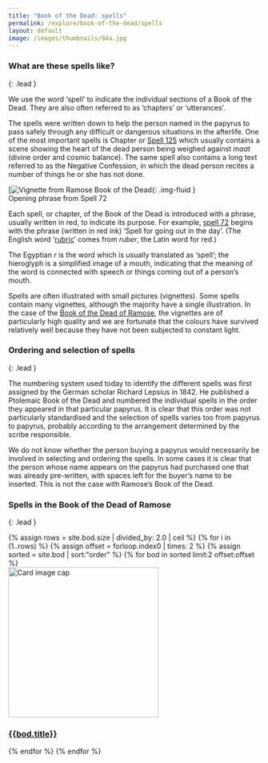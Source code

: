 ```yaml
---
title: "Book of the Dead: spells"
permalink: /explore/book-of-the-dead/spells
layout: default
image: /images/thumbnails/04a.jpg
---
```


### What are these spells like?
{: .lead }

We use the word ‘spell’ to indicate the individual sections of a Book of the Dead. They are also often referred to as ‘chapters’ or ‘utterances’.

The spells were written down to help the person named in the papyrus to pass safely through any difficult or dangerous situations in the afterlife. One of the most important spells is Chapter or [Spell 125]({{site.baseurl}}/explore/the-book-of-the-dead/spell-125) which usually contains a scene showing the heart of the dead person being weighed against _maat_ (divine order and cosmic balance). The same spell also contains a long text referred to as the Negative Confession, in which the dead person recites a number of things he or she has not done.

[![Vignette from Ramose Book of the Dead]({{site.baseurl}}/images/papyrus/bd72redtext.jpg){: .img-fluid }  
Opening phrase from Spell 72

Each spell, or chapter, of the Book of the Dead is introduced with a phrase, usually written in red, to indicate its purpose. For example, [spell 72](explore/the-book-of-the-dead/spell-72) begins with the phrase (written in red ink) ‘Spell for going out in the day’. (The English word ‘[rubric](http://en.wikipedia.org/wiki/Rubric)’ comes from _ruber_, the Latin word for red.)

The Egyptian _r_ is the word which is usually translated as ‘spell’; the hieroglyph is a simplified image of a mouth, indicating that the meaning of the word is connected with speech or things coming out of a person’s mouth.

Spells are often illustrated with small pictures (vignettes). Some spells contain many vignettes, although the majority have a single illustration. In the case of the [Book of the Dead of Ramose]({{site.baseurl}}/ramose/background/book-of-the-dead), the vignettes are of particularly high quality and we are fortunate that the colours have survived relatively well because they have not been subjected to constant light.

### Ordering and selection of spells
{: .lead  }

The numbering system used today to identify the different spells was first assigned by the German scholar Richard Lepsius in 1842. He published a Ptolemaic Book of the Dead and numbered the individual spells in the order they appeared in that particular papyrus. It is clear that this order was not particularly standardised and the selection of spells varies too from papyrus to papyrus, probably according to the arrangement determined by the scribe responsible.

We do not know whether the person buying a papyrus would necessarily be involved in selecting and ordering the spells. In some cases it is clear that the person whose name appears on the papyrus had purchased one that was already pre-written, with spaces left for the buyer’s name to be inserted. This is not the case with Ramose’s Book of the Dead.

### Spells in the Book of the Dead of Ramose
{: .lead }

<div class="container mb-3">
  <div class="row">
{% assign rows = site.bod.size | divided_by: 2.0 | ceil %}
{% for i in (1..rows) %}
{% assign offset = forloop.index0 | times: 2 %}
{% assign sorted = site.bod | sort:"order" %}
    {% for bod in sorted limit:2 offset:offset %}
    <div class="col-md-4 mb-3">
      <div class="card h-100" >
        <a href="{{site.url}}{{site.baseurl}}{{ bod.permalink }}" class="stretched-link">
          <img class="card-img-top" src="{{site.url}}{{site.baseurl}}{{bod.image}}" alt="Card image cap" width="300" height="300"/>
        </a>
        <div class="card-body">
          <h3 class="lead mt-2">
            <a href="{{site.url}}{{site.baseurl}}{{ bod.permalink }}" class="stretched-link">{{bod.title}}</a>
          </h3>
        </div>
      </div>
    </div>
    {% endfor %}
  {% endfor %}
  </div>
</div>
